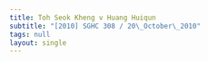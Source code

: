```yaml
---
title: Toh Seok Kheng v Huang Huiqun
subtitle: "[2010] SGHC 308 / 20\_October\_2010"
tags: null
layout: single
---
```


